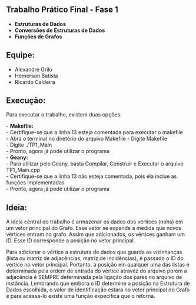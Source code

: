 ## Trabalho Prático Final - Fase 1

-   <b> Estruturas de Dados </b>
-   <b> Conversões de Estruturas de Dados </b>
-   <b> Funções de Grafos </b>

## Equipe:
*   Alexandre Grilo
*   Hemerson Batista
*   Ricardo Caldeira

## Execução:

<p> Para executar o trabalho, existem duas opções: </p>
-   <b> Makefile: </b> <br>
   -   Certifique-se que a linha 13 esteja comentada para executar o makefile <br>
   -   Abra o terminal no diretório do arquivo Makefile
   -   Digite Makefile <br>
   -   Digite ./TP1_Main <br>
   -   Pronto, agora já pode utilizar o programa <br>
-  <b> Geany: </b> <br>
   -   Para utilizar pelo Geany, basta Compilar, Construir e Executar o arquivo TP1_Main.cpp <br>
   -   Certifique-se que a linha 13 não esteja comentada, pois ela inclue as funções implementadas <br>
   -   Pronto, agora já pode utilizar o programa <br>

## Ideia:

<p> A ideia central do trabalho é armazenar os dados dos vértices (nohs) em um vetor principal do Grafo. Esse vetor se expande a medida que novos vértices entram no grafo. Assim que adicionados, os vértices ganham um ID. Esse ID corresponde a posição no vetor principal. </p>
<p> Para adicionar o vértice a estrutura de dados que guarda as vizinhanças (lista ou matriz de adjacências, matriz de incidências), é passado o ID do vértice no vetor principal. Portanto, a posição em qualquer uma das listas é determinada pela ordem de entrada do vértice atravéz do arquivo porém a adjacência é SEMPRE determinada pela ligação dos pares no arquivo de instância. Lembrando que embora o ID determine a posição na Estrutura de Dados escolhida, o valor de identificação estara no vetor principal do Grafo e para acessa-lo existe uma função expecífica que o retorna. </p>
